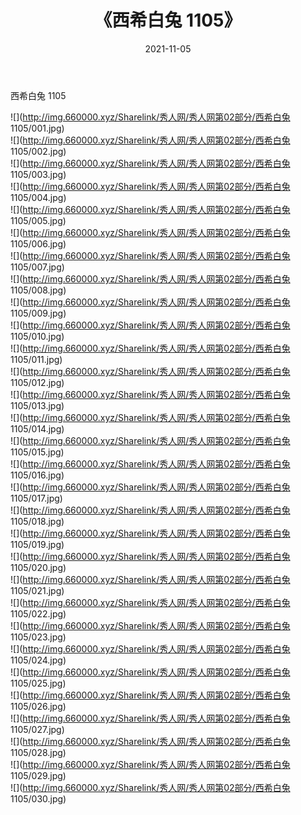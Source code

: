 ﻿---
layout: post
title:  《西希白兔 1105》
date:   2021-11-05
img: http://img.660000.xyz/Sharelink/秀人网/秀人网第02部分/西希白兔 1105/000.jpg
categories: [美女, 清纯, 唯美]
---

西希白兔 1105

  ![](http://img.660000.xyz/Sharelink/秀人网/秀人网第02部分/西希白兔 1105/001.jpg) <br> ![](http://img.660000.xyz/Sharelink/秀人网/秀人网第02部分/西希白兔 1105/002.jpg) <br> ![](http://img.660000.xyz/Sharelink/秀人网/秀人网第02部分/西希白兔 1105/003.jpg) <br> ![](http://img.660000.xyz/Sharelink/秀人网/秀人网第02部分/西希白兔 1105/004.jpg) <br> ![](http://img.660000.xyz/Sharelink/秀人网/秀人网第02部分/西希白兔 1105/005.jpg) <br> ![](http://img.660000.xyz/Sharelink/秀人网/秀人网第02部分/西希白兔 1105/006.jpg) <br> ![](http://img.660000.xyz/Sharelink/秀人网/秀人网第02部分/西希白兔 1105/007.jpg) <br> ![](http://img.660000.xyz/Sharelink/秀人网/秀人网第02部分/西希白兔 1105/008.jpg) <br> ![](http://img.660000.xyz/Sharelink/秀人网/秀人网第02部分/西希白兔 1105/009.jpg) <br> ![](http://img.660000.xyz/Sharelink/秀人网/秀人网第02部分/西希白兔 1105/010.jpg) <br> ![](http://img.660000.xyz/Sharelink/秀人网/秀人网第02部分/西希白兔 1105/011.jpg) <br> ![](http://img.660000.xyz/Sharelink/秀人网/秀人网第02部分/西希白兔 1105/012.jpg) <br> ![](http://img.660000.xyz/Sharelink/秀人网/秀人网第02部分/西希白兔 1105/013.jpg) <br> ![](http://img.660000.xyz/Sharelink/秀人网/秀人网第02部分/西希白兔 1105/014.jpg) <br> ![](http://img.660000.xyz/Sharelink/秀人网/秀人网第02部分/西希白兔 1105/015.jpg) <br> ![](http://img.660000.xyz/Sharelink/秀人网/秀人网第02部分/西希白兔 1105/016.jpg) <br> ![](http://img.660000.xyz/Sharelink/秀人网/秀人网第02部分/西希白兔 1105/017.jpg) <br> ![](http://img.660000.xyz/Sharelink/秀人网/秀人网第02部分/西希白兔 1105/018.jpg) <br> ![](http://img.660000.xyz/Sharelink/秀人网/秀人网第02部分/西希白兔 1105/019.jpg) <br> ![](http://img.660000.xyz/Sharelink/秀人网/秀人网第02部分/西希白兔 1105/020.jpg) <br> ![](http://img.660000.xyz/Sharelink/秀人网/秀人网第02部分/西希白兔 1105/021.jpg) <br> ![](http://img.660000.xyz/Sharelink/秀人网/秀人网第02部分/西希白兔 1105/022.jpg) <br> ![](http://img.660000.xyz/Sharelink/秀人网/秀人网第02部分/西希白兔 1105/023.jpg) <br> ![](http://img.660000.xyz/Sharelink/秀人网/秀人网第02部分/西希白兔 1105/024.jpg) <br> ![](http://img.660000.xyz/Sharelink/秀人网/秀人网第02部分/西希白兔 1105/025.jpg) <br> ![](http://img.660000.xyz/Sharelink/秀人网/秀人网第02部分/西希白兔 1105/026.jpg) <br> ![](http://img.660000.xyz/Sharelink/秀人网/秀人网第02部分/西希白兔 1105/027.jpg) <br> ![](http://img.660000.xyz/Sharelink/秀人网/秀人网第02部分/西希白兔 1105/028.jpg) <br> ![](http://img.660000.xyz/Sharelink/秀人网/秀人网第02部分/西希白兔 1105/029.jpg) <br> ![](http://img.660000.xyz/Sharelink/秀人网/秀人网第02部分/西希白兔 1105/030.jpg) <br>